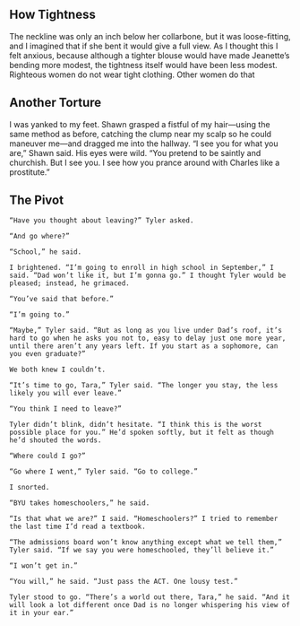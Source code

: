 ## How Tightness
The neckline was only an inch below her collarbone, but it was loose-fitting, and I imagined that if she bent it would give a full view. As I thought this I felt anxious, because although a tighter blouse would have made Jeanette’s bending more modest, the tightness itself would have been less modest. Righteous women do not wear tight clothing. Other women do that

## Another Torture
I was yanked to my feet. Shawn grasped a fistful of my hair—using the same method as before, catching the clump near my scalp so he could maneuver me—and dragged me into the hallway. 
“I see you for what you are,” Shawn said. His eyes were wild. “You pretend to be saintly and churchish. But I see you. I see how you prance around with Charles like a prostitute.” 

## The Pivot
```
“Have you thought about leaving?” Tyler asked.

“And go where?”

“School,” he said.

I brightened. “I’m going to enroll in high school in September,” I said. “Dad won’t like it, but I’m gonna go.” I thought Tyler would be pleased; instead, he grimaced.

“You’ve said that before.”

“I’m going to.”

“Maybe,” Tyler said. “But as long as you live under Dad’s roof, it’s hard to go when he asks you not to, easy to delay just one more year, until there aren’t any years left. If you start as a sophomore, can you even graduate?”

We both knew I couldn’t.

“It’s time to go, Tara,” Tyler said. “The longer you stay, the less likely you will ever leave.”

“You think I need to leave?”

Tyler didn’t blink, didn’t hesitate. “I think this is the worst possible place for you.” He’d spoken softly, but it felt as though he’d shouted the words.

“Where could I go?”

“Go where I went,” Tyler said. “Go to college.”

I snorted.

“BYU takes homeschoolers,” he said.

“Is that what we are?” I said. “Homeschoolers?” I tried to remember the last time I’d read a textbook.

“The admissions board won’t know anything except what we tell them,” Tyler said. “If we say you were homeschooled, they’ll believe it.”

“I won’t get in.”

“You will,” he said. “Just pass the ACT. One lousy test.”

Tyler stood to go. “There’s a world out there, Tara,” he said. “And it will look a lot different once Dad is no longer whispering his view of it in your ear.”
```